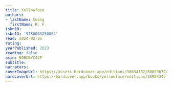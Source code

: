 ```yaml
---
title: Yellowface
authors:
- lastName: Kuang
  firstName: R. F.
isbn10:
isbn13: '9780063250864'
read: 2024-02-25
rating:
yearPublished: 2023
reading: false
asin: B0BCBYC42P
subtitle:
narrators:
coverImageUrl: https://assets.hardcover.app/editions/30634192/886596728607296.jpg
hardcoverUrl: https://hardcover.app/books/yellowface/editions/30904342
---
```

